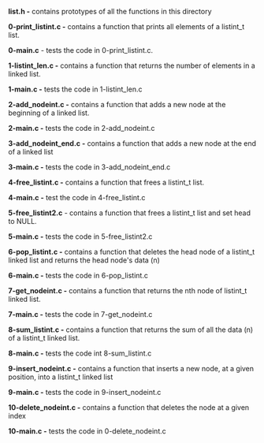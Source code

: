 **list.h -** contains prototypes of all the functions in this directory

**0-print_listint.c -** contains a function that prints all elements of a listint_t list.

**0-main.c** - tests the code in 0-print_listint.c.

**1-listint_len.c -** contains a function that returns the number of elements in a linked list.

**1-main.c -** tests the code in 1-listint_len.c

**2-add_nodeint.c -** contains a function that adds a new node at the beginning of a linked list.

**2-main.c -** tests the code in 2-add_nodeint.c

**3-add_nodeint_end.c -**  contains a function that adds a new node at the end of a linked list

**3-main.c -** tests the code in 3-add_nodeint_end.c

**4-free_listint.c -** contains a function that frees a listint_t list.

**4-main.c -**  test the code in 4-free_listint.c

**5-free_listint2.c** - contains a function that frees a listint_t list and set head to NULL.

**5-main.c -** tests the code in 5-free_listint2.c

**6-pop_listint.c -** contains a function that deletes the head node of a listint_t linked list and returns the head node's data (n)

**6-main.c -** tests the code in 6-pop_listint.c

**7-get_nodeint.c -** contains a function that returns the nth node of listint_t linked list.

**7-main.c -**  tests the code in 7-get_nodeint.c

**8-sum_listint.c -** contains a function that returns the sum of all the data (n) of a listint_t linked list.

**8-main.c -** tests the code int 8-sum_listint.c

**9-insert_nodeint.c -** contains a function that inserts a new node, at a given position, into a listint_t linked list

**9-main.c -** tests the code in 9-insert_nodeint.c

**10-delete_nodeint.c -** contains a function that deletes  the node at a given index

**10-main.c -** tests the code in 0-delete_nodeint.c
